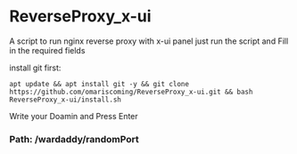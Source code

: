 # ReverseProxy_x-ui
A script to run nginx reverse proxy with x-ui panel
just run the script and Fill in the required fields

install git first:
```
apt update && apt install git -y && git clone https://github.com/omariscoming/ReverseProxy_x-ui.git && bash ReverseProxy_x-ui/install.sh

```
Write your Doamin and Press Enter


### Path: /wardaddy/randomPort

